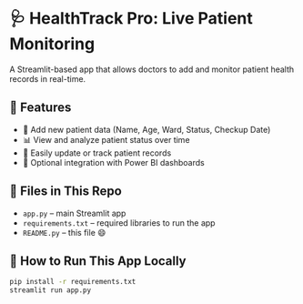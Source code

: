 # 🩺 HealthTrack Pro: Live Patient Monitoring

A Streamlit-based app that allows doctors to add and monitor patient health records in real-time.

## 📌 Features

- 🧑 Add new patient data (Name, Age, Ward, Status, Checkup Date)
- 📊 View and analyze patient status over time
- 🔄 Easily update or track patient records
- 📁 Optional integration with Power BI dashboards

## 📂 Files in This Repo

- `app.py` – main Streamlit app
- `requirements.txt` – required libraries to run the app
- `README.py` – this file 😄

## 🚀 How to Run This App Locally

```bash
pip install -r requirements.txt
streamlit run app.py
